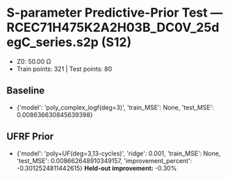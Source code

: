 # S-parameter Predictive-Prior Test — RCEC71H475K2A2H03B_DC0V_25degC_series.s2p (S12)
- Z0: 50.00 Ω
- Train points: 321  |  Test points: 80

## Baseline
- {'model': 'poly_complex_logf(deg=3)', 'train_MSE': None, 'test_MSE': 0.008636630845639398}

## UFRF Prior
- {'model': 'poly+UF(deg=3,13-cycles)', 'ridge': 0.001, 'train_MSE': None, 'test_MSE': 0.008662648910349157, 'improvement_percent': -0.3012524811442615}
**Held-out improvement:** -0.30%